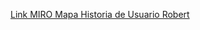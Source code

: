 [Link MIRO Mapa Historia de Usuario Robert](https://miro.com/app/board/uXjVNzX8eFo=/?share_link_id=774956280970)


